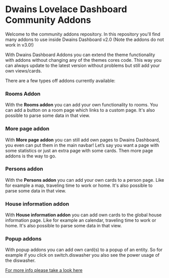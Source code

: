 # Dwains Lovelace Dashboard Community Addons

Welcome to the community addons repository. In this repository you'll find many addons to use inside Dwains Dashboard v2.0 (Note the addons do not work in v3.0!)

With Dwains Dashboard Addons you can extend the theme functionality with addons without changing any of the themes cores code. This way you can always update to the latest version without problems but still add your own views/cards.

There are a few types off addons currently available:

### Rooms Addon
With the **Rooms addon** you can add your own functionality to rooms. You can add a button on a room page which links to a custom page. It's also possible to parse some data in that view. 

### More page addon
With **More page addon** you can still add own pages to Dwains Dashboard, you even can put them in the main navbar! Let’s say you want a page with some statistics or just an extra page with some cards. Then more page addons is the way to go.

### Persons addon
With the **Persons addon** you can add your own cards to a person page. Like for example a map, traveling time to work or home. It's also possible to parse some data in that view. 

### House information addon
With **House information addon** you can add own cards to the global house information page. Like for example an calendar, traveling time to work or home. It's also possible to parse some data in that view.  

### Popup addons
With popup addons you can add own card(s) to a popup of an entity. So for example if you click on switch.diswasher you also see the power usage of the diswasher.

[For more info please take a look here](https://dwainscheeren.github.io/dwains-lovelace-dashboard/addons/)
